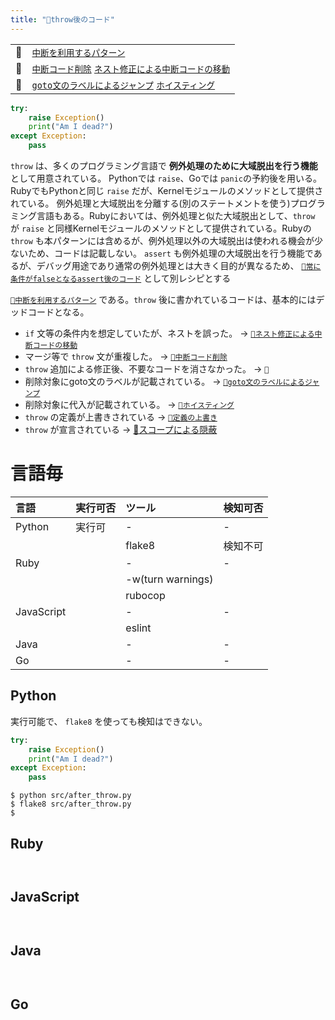 ```yaml
---
title: "🧪throw後のコード"
---
```


|||
|:--|:--|
|🔖|[`中断を利用するパターン`](./p_after)|
|👼|[`中断コード削除`](./a_after_stop_delete) [`ネスト修正による中断コードの移動`](./a_after_stop_move)|
|🧟|[`goto文のラベルによるジャンプ`](./z_goto) [`ホイスティング`](./z_hoisting)|

``` python:after_throw.py:./projects/python/src/after_throw.py
try:
    raise Exception()
    print("Am I dead?")
except Exception:
    pass

```

`throw` は、多くのプログラミング言語で **例外処理のために大域脱出を行う機能** として用意されている。
Pythonでは `raise`、Goでは `panic`の予約後を用いる。RubyでもPythonと同じ `raise` だが、Kernelモジュールのメソッドとして提供されている。
例外処理と大域脱出を分離する(別のステートメントを使う)プログラミング言語もある。Rubyにおいては、例外処理と似た大域脱出として、`throw` が `raise` と同様Kernelモジュールのメソッドとして提供されている。Rubyの `throw` も本パターンには含めるが、例外処理以外の大域脱出は使われる機会が少ないため、コードは記載しない。
`assert` も例外処理の大域脱出を行う機能であるが、デバッグ用途であり通常の例外処理とは大きく目的が異なるため、 [`🧪常に条件がfalseとなるassert後のコード`](./r_after_assert) として別レシピとする

[`🔖中断を利用するパターン`](./p_after) である。`throw` 後に書かれているコードは、基本的にはデッドコードとなる。

 - `if` 文等の条件内を想定していたが、ネストを誤った。 -> [`👼ネスト修正による中断コードの移動`](./a_after_stop_move)
 - マージ等で `throw` 文が重複した。 -> [`👼中断コード削除`](./a_after_stop_delete)
 - `throw` 追加による修正後、不要なコードを消さなかった。 -> `🛐`
 - 削除対象にgoto文のラベルが記載されている。 -> [`🧟goto文のラベルによるジャンプ`](./z_goto)
 - 削除対象に代入が記載されている。  -> [`🧟ホイスティング`](./z_hoisting)
 - `throw` の定義が上書きされている ->  [`🧟定義の上書き`](./)
 - `throw` が宣言されている -> [🧟スコープによる隠蔽](./)


# 言語毎

|言語|実行可否|ツール|検知可否|
|:--|:--|:--|:--|
|Python|実行可|-|-|
|||flake8|検知不可|
|Ruby||-|-|
|||-w(turn warnings)||
|||rubocop||
|JavaScript||-|-|
|||eslint||
|Java||-|-|
|Go||-|-|

## Python

実行可能で、 `flake8` を使っても検知はできない。

``` python:after_throw.py:./projects/python/src/after_throw.py
try:
    raise Exception()
    print("Am I dead?")
except Exception:
    pass

```

``` console
$ python src/after_throw.py 
$ flake8 src/after_throw.py
$ 
```

## Ruby

``` ruby:template.rb:./projects/ruby/src/template.rb
```

``` console
```

## JavaScript

``` js:template.js:./projects/javascript/src/template.js
```

``` console
```

## Java

``` java:Template.java:./projects/java/src/main/java/Template.java
```

``` console
```

## Go

``` go:template.go:./projects/golang/src/template.go
```

``` console
```

